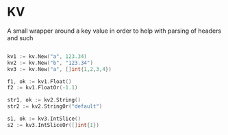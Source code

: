 # KV

A small wrapper around a key value in order to help with parsing of headers and such



```go 

kv1 := kv.New("a", 123.34)
kv2 := kv.New("b", "123.34")
kv3 := kv.New("a", []int{1,2,3,4})

f1, ok := kv1.Float()
f2 := kv1.FloatOr(-1.1)

str1, ok := kv2.String()
str2 := kv2.StringOr("default")

s1, ok := kv3.IntSlice()
s2 := kv3.IntSliceOr([]int{1})


```